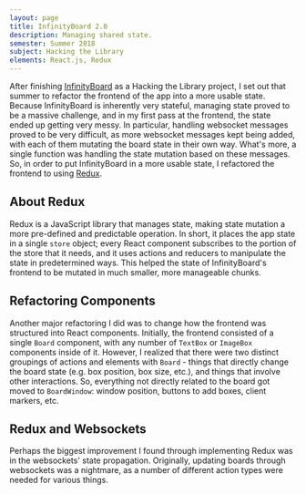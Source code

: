 ```yaml
---
layout: page
title: InfinityBoard 2.0
description: Managing shared state.
semester: Summer 2018
subject: Hacking the Library
elements: React.js, Redux
---
```


After finishing [InfinityBoard](http://infinityboard.olin.build) as a Hacking the Library project, I set out that summer to refactor the frontend of the app into a more usable state. Because InfinityBoard is inherently very stateful, managing state proved to be a massive challenge, and in my first pass at the frontend, the state ended up getting very messy. In particular, handling websocket messages proved to be very difficult, as more websocket messages kept being added, with each of them mutating the board state in their own way. What's more, a single function was handling the state mutation based on these messages. So, in order to put InfinityBoard in a more usable state, I refactored the frontend to using [Redux](https://redux.js.org/).

## About Redux

Redux is a JavaScript library that manages state, making state mutation a more pre-defined and predictable operation. In short, it places the app state in a single `store` object; every React component subscribes to the portion of the store that it needs, and it uses actions and reducers to manipulate the state in predetermined ways. This helped the state of InfinityBoard's frontend to be mutated in much smaller, more manageable chunks.

## Refactoring Components

Another major refactoring I did was to change how the frontend was structured into React components. Initially, the frontend consisted of a single `Board` component, with any number of `TextBox` or `ImageBox` components inside of it. However, I realized that there were two distinct groupings of actions and elements with `Board` - things that directly change the board state (e.g. box position, box size, etc.), and things that involve other interactions. So, everything not directly related to the board got moved to `BoardWindow`: window position, buttons to add boxes, client markers, etc.

## Redux and Websockets

Perhaps the biggest improvement I found through implementing Redux was in the websockets' state propagation. Originally, updating boards through websockets was a nightmare, as a number of different action types were needed for various things. 
